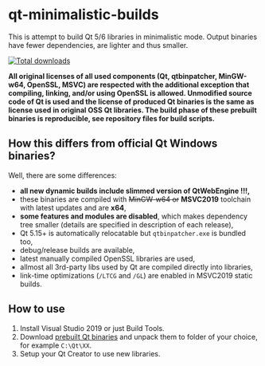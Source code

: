 # qt-minimalistic-builds
This is attempt to build Qt 5/6 libraries in minimalistic mode. Output binaries have fewer dependencies, are lighter and thus smaller.

[![Total downloads](https://img.shields.io/github/downloads/martinrotter/qt-minimalistic-builds/total.svg?maxAge=360)](https://somsubhra.com/github-release-stats/?username=martinrotter&repository=qt-minimalistic-builds&search=0)

**All original licenses of all used components (Qt, qtbinpatcher, MinGW-w64, OpenSSL, MSVC) are respected with the additional exception that compiling, linking, and/or using OpenSSL is allowed. Unmodified source code of Qt is used and the license of produced Qt binaries is the same as license used in original OSS Qt libraries.  The build phase of these prebuilt binaries is reproducible, see repository files for build scripts.**

## How this differs from official Qt Windows binaries?
Well, there are some differences:

* **all new dynamic builds include slimmed version of QtWebEngine !!!,**
* these binaries are compiled with ~~MinGW-w64 or~~ **MSVC2019** toolchain with latest updates and are **x64**,
* **some features and modules are disabled**, which makes dependency tree smaller (details are specified in description of each release),
* Qt 5.15+ is automatically relocatable but `qtbinpatcher.exe` is bundled too,
* debug/release builds are available,
* latest manually compiled OpenSSL libraries are used,
* allmost all 3rd-party libs used by Qt are compiled directly into libraries,
* link-time optimizations (`/LTCG` and `/GL`) are enabled in MSVC2019 static builds.

## How to use
1. Install Visual Studio 2019 or just Build Tools.
2. Download [prebuilt Qt binaries](https://github.com/martinrotter/qt-minimalistic-builds/releases) and unpack them to folder of your choice, for example `C:\Qt\XX`.
3. Setup your Qt Creator to use new libraries.
